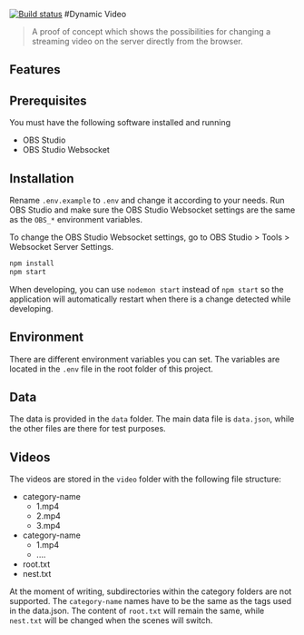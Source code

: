 [![Build status](https://dev.azure.com/MacawInteractive/DynamicVideo/_apis/build/status/DynamicVideo-CI)](https://dev.azure.com/MacawInteractive/DynamicVideo/_build/latest?definitionId=15)
#Dynamic Video
> A proof of concept which shows the possibilities for changing a streaming video on the server directly from the browser.

## Features


## Prerequisites
You must have the following software installed and running
- OBS Studio
- OBS Studio Websocket

## Installation
Rename `.env.example` to `.env` and change it according to your needs.
Run OBS Studio and make sure the OBS Studio Websocket settings are the same as the `OBS_*` environment variables.

To change the OBS Studio Websocket settings, go to OBS Studio > Tools > Websocket Server Settings.

```bash
npm install
npm start
```

When developing, you can use `nodemon start` instead of `npm start` so the application will automatically 
restart when there is a change detected while developing.

## Environment
There are different environment variables you can set. The variables are located in the `.env` file in the root folder of this project.

## Data
The data is provided in the `data` folder. The main data file is `data.json`, while the other files are there for test purposes.

## Videos
The videos are stored in the `video` folder with the following file structure:
- category-name
    - 1.mp4
    - 2.mp4
    - 3.mp4
- category-name
    - 1.mp4
    - ....
- root.txt
- nest.txt

At the moment of writing, subdirectories within the category folders are not supported.
The `category-name` names have to be the same as the tags used in the data.json.
The content of `root.txt` will remain the same, while `nest.txt` will be changed when the scenes will switch.
